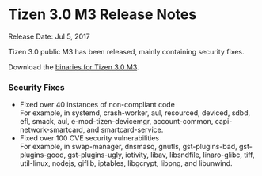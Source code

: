 # Tizen 3.0 M3 Release Notes

Release Date: Jul 5, 2017

Tizen 3.0 public M3 has been released, mainly containing security fixes.

Download the [binaries for Tizen 3.0 M3](http://download.tizen.org/releases/milestone/tizen/3.0.m3/).



### Security Fixes

- Fixed over 40 instances of non-compliant code  
For example, in systemd, crash-worker, aul, resourced, deviced, sdbd, efl, smack, aul, e-mod-tizen-devicemgr, account-common, capi-network-smartcard, and smartcard-service.
- Fixed over 100 CVE security vulnerabilities  
For example, in swap-manager, dnsmasq, gnutls, gst-plugins-bad, gst-plugins-good, gst-plugins-ugly, iotivity, libav, libsndfile, linaro-glibc, tiff, util-linux, nodejs, giflib, iptables, libgcrypt, libpng, and libunwind.